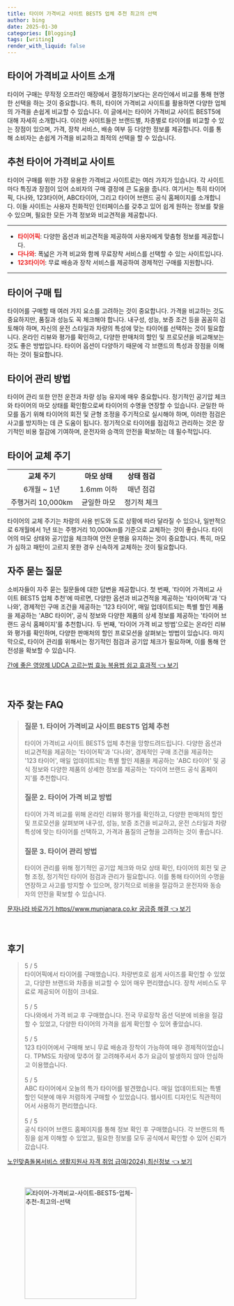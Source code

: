 ```yaml
---
title: 타이어 가격비교 사이트 BEST5 업체 추천 최고의 선택
author: bing
date: 2025-01-30
categories: [Blogging]
tags: [writing]
render_with_liquid: false
---
```



<h2 id='타이어_가격비교_사이트_소개'>타이어 가격비교 사이트 소개</h2>

<p>타이어 구매는 무작정 오프라인 매장에서 결정하기보다는 온라인에서 비교를 통해 현명한 선택을 하는 것이 중요합니다. 특히, 타이어 가격비교 사이트를 활용하면 다양한 업체의 가격을 손쉽게 비교할 수 있습니다. 이 글에서는 타이어 가격비교 사이트 BEST5에 대해 자세히 소개합니다. 이러한 사이트들은 브랜드별, 차종별로 타이어를 비교할 수 있는 장점이 있으며, 가격, 장착 서비스, 배송 여부 등 다양한 정보를 제공합니다. 이를 통해 소비자는 손쉽게 가격을 비교하고 최적의 선택을 할 수 있습니다. </p>

<h2 id='추천_타이어_가격비교_사이트'>추천 타이어 가격비교 사이트</h2>

<p>타이어 구매를 위한 가장 유용한 가격비교 사이트로는 여러 가지가 있습니다. 각 사이트마다 특징과 장점이 있어 소비자의 구매 결정에 큰 도움을 줍니다. 여기서는 특히 타이어픽, 다나와, 123타이어, ABC타이어, 그리고 타이어 브랜드 공식 홈페이지를 소개합니다. 이들 사이트는 사용자 친화적인 인터페이스를 갖추고 있어 쉽게 원하는 정보를 찾을 수 있으며, 필요한 모든 가격 정보와 비교견적을 제공합니다.</p>

<hr />

<ul>
    <li><b><span style="color: #ee2323;">타이어픽</span></b>: 다양한 옵션과 비교견적을 제공하여 사용자에게 맞춤형 정보를 제공합니다.</li>
    <li><b><span style="color: #ee2323;">다나와</span></b>: 폭넓은 가격 비교와 함께 무료장착 서비스를 선택할 수 있는 사이트입니다.</li>
    <li><b><span style="color: #ee2323;">123타이어</span></b>: 무료 배송과 장착 서비스를 제공하여 경제적인 구매를 지원합니다.</li>
</ul>

<hr />

<h2 id='타이어_구매_팁'>타이어 구매 팁</h2>

<p>타이어를 구매할 때 여러 가지 요소를 고려하는 것이 중요합니다. 가격을 비교하는 것도 중요하지만, 품질과 성능도 꼭 체크해야 합니다. 내구성, 성능, 보증 조건 등을 꼼꼼히 검토해야 하며, 자신의 운전 스타일과 차량의 특성에 맞는 타이어를 선택하는 것이 필요합니다. 온라인 리뷰와 평가를 확인하고, 다양한 판매처의 할인 및 프로모션을 비교해보는 것도 좋은 방법입니다. 타이어 옵션이 다양하기 때문에 각 브랜드의 특성과 장점을 이해하는 것이 필요합니다.</p>

<h2 id='타이어_관리_방법'>타이어 관리 방법</h2>

<p>타이어 관리 또한 안전 운전과 차량 성능 유지에 매우 중요합니다. 정기적인 공기압 체크와 타이어의 마모 상태를 확인함으로써 타이어의 수명을 연장할 수 있습니다. 균일한 마모를 돕기 위해 타이어의 회전 및 균형 조정을 주기적으로 실시해야 하며, 이러한 점검은 사고를 방지하는 데 큰 도움이 됩니다. 정기적으로 타이어를 점검하고 관리하는 것은 장기적인 비용 절감에 기여하며, 운전자와 승객의 안전을 확보하는 데 필수적입니다.</p>

<h2 id='타이어_교체_주기'>타이어 교체 주기</h2>

<table>
    <tr>
        <td style="text-align: center; height: 17px;"><b>교체 주기</b></td>
        <td style="text-align: center; height: 17px;"><b>마모 상태</b></td>
        <td style="text-align: center; height: 17px;"><b>상태 점검</b></td>
    </tr>
    <tr>
        <td style="text-align: center; height: 17px;">6개월 ~ 1년</td>
        <td style="text-align: center; height: 17px;">1.6mm 이하</td>
        <td style="text-align: center; height: 17px;">매년 점검</td>
    </tr>
    <tr>
        <td style="text-align: center; height: 17px;">주행거리 10,000km</td>
        <td style="text-align: center; height: 17px;">균일한 마모</td>
        <td style="text-align: center; height: 17px;">정기적 체크</td>
    </tr>
</table>

<p>타이어의 교체 주기는 차량의 사용 빈도와 도로 상황에 따라 달라질 수 있으나, 일반적으로 6개월에서 1년 또는 주행거리 10,000km를 기준으로 교체하는 것이 좋습니다. 타이어의 마모 상태와 공기압을 체크하여 안전 운행을 유지하는 것이 중요합니다. 특히, 마모가 심하고 패턴이 고르지 못한 경우 신속하게 교체하는 것이 필요합니다.</p>

<h2 id='자주_묻는_질문'>자주 묻는 질문</h2>

<p>소비자들이 자주 묻는 질문들에 대한 답변을 제공합니다. 첫 번째, '타이어 가격비교 사이트 BEST5 업체 추천'에 따르면, 다양한 옵션과 비교견적을 제공하는 '타이어픽'과 '다나와', 경제적인 구매 조건을 제공하는 '123 타이어', 매일 업데이트되는 특별 할인 제품을 제공하는 'ABC 타이어', 공식 정보와 다양한 제품의 상세 정보를 제공하는 '타이어 브랜드 공식 홈페이지'를 추천합니다. 두 번째, '타이어 가격 비교 방법'으로는 온라인 리뷰와 평가를 확인하며, 다양한 판매처의 할인 프로모션을 살펴보는 방법이 있습니다. 마지막으로, 타이어 관리를 위해서는 정기적인 점검과 공기압 체크가 필요하며, 이를 통해 안전성을 확보할 수 있습니다.</p>


<p><a class="click-button" title="간에 좋은 영양제 UDCA 고르는법 효능 복용법 쉽고 효과적" href="https://aptwhite.github.io/posts/%EA%B0%84%EC%97%90-%EC%A2%8B%EC%9D%80-%EC%98%81%EC%96%91%EC%A0%9C-UDCA-%EA%B3%A0%EB%A5%B4%EB%8A%94%EB%B2%95-%ED%9A%A8%EB%8A%A5-%EB%B3%B5%EC%9A%A9%EB%B2%95-%EC%89%BD%EA%B3%A0-%ED%9A%A8%EA%B3%BC%EC%A0%81/" rel="dofollow">간에 좋은 영양제 UDCA 고르는법 효능 복용법 쉽고 효과적 👈 보기</a></p><br>
<h2 id='자주_찾는_FAQ'>자주 찾는 FAQ</h2>
<div itemscope="" itemtype="https://schema.org/FAQPage"> 
<blockquote> 
<div itemscope="" itemprop="mainEntity" itemtype="https://schema.org/Question"> 
<h3 itemprop="name">질문 1. 타이어 가격비교 사이트 BEST5 업체 추천</h3> 
<div itemscope="" itemprop="acceptedAnswer" itemtype="https://schema.org/Answer"> 
<span itemprop="text"> 
<p>타이어 가격비교 사이트 BEST5 업체 추천을 망향드려드립니다. 다양한 옵션과 비교견적을 제공하는 '타이어픽'과 '다나와', 경제적인 구매 조건을 제공하는 '123 타이어', 매일 업데이트되는 특별 할인 제품을 제공하는 'ABC 타이어' 및 공식 정보와 다양한 제품의 상세한 정보를 제공하는 '타이어 브랜드 공식 홈페이지'를 추천합니다.</p> 
</span> 
</div> 
</div> 
<div itemscope="" itemprop="mainEntity" itemtype="https://schema.org/Question"> 
<h3 itemprop="name">질문 2. 타이어 가격 비교 방법</h3> 
<div itemscope="" itemprop="acceptedAnswer" itemtype="https://schema.org/Answer"> 
<span itemprop="text"> 
<p>타이어 가격 비교를 위해 온라인 리뷰와 평가를 확인하고, 다양한 판매처의 할인 및 프로모션을 살펴보며 내구성, 성능, 보증 조건을 비교하고, 운전 스타일과 차량 특성에 맞는 타이어를 선택하고, 가격과 품질의 균형을 고려하는 것이 좋습니다.</p> 
</span> 
</div> 
</div> 
<div itemscope="" itemprop="mainEntity" itemtype="https://schema.org/Question"> 
<h3 itemprop="name">질문 3. 타이어 관리 방법</h3> 
<div itemscope="" itemprop="acceptedAnswer" itemtype="https://schema.org/Answer"> 
<span itemprop="text"> 
<p>타이어 관리를 위해 정기적인 공기압 체크와 마모 상태 확인, 타이어의 회전 및 균형 조정, 정기적인 타이어 점검과 관리가 필요합니다. 이를 통해 타이어의 수명을 연장하고 사고를 방지할 수 있으며, 장기적으로 비용을 절감하고 운전자와 동승자의 안전을 확보할 수 있습니다.</p> 
</span> 
</div> 
</div> 
</blockquote> 
</div>
<p><a class="click-button" title="문자나라 바로가기 https//www.munjanara.co.kr 궁금증 해결" href="https://aptwhite.github.io/posts/%EB%AC%B8%EC%9E%90%EB%82%98%EB%9D%BC-%EB%B0%94%EB%A1%9C%EA%B0%80%EA%B8%B0-httpswww.munjanara.co.kr-%EA%B6%81%EA%B8%88%EC%A6%9D-%ED%95%B4%EA%B2%B0/" rel="dofollow">문자나라 바로가기 https//www.munjanara.co.kr 궁금증 해결 👈 보기</a></p><br>
<h2 id='후기'>후기</h2>
<div itemscope itemtype="https://schema.org/Product">
  <blockquote>
  <div itemprop="review" itemscope itemtype="https://schema.org/Review">
      <div itemprop="reviewRating" itemscope itemtype="https://schema.org/Rating"> <span itemprop="ratingValue">5</span> / <span itemprop="bestRating">5</span> </div>
      <span itemprop="reviewBody">타이어픽에서 타이어를 구매했습니다. 차량번호로 쉽게 사이즈를 확인할 수 있었고, 다양한 브랜드와 차종을 비교할 수 있어 매우 편리했습니다. 장착 서비스도 무료로 제공되어 이점이 크네요.</span>
  </div>
  <br>
  <div itemprop="review" itemscope itemtype="https://schema.org/Review">
      <div itemprop="reviewRating" itemscope itemtype="https://schema.org/Rating"> <span itemprop="ratingValue">5</span> / <span itemprop="bestRating">5</span> </div>
      <span itemprop="reviewBody">다나와에서 가격 비교 후 구매했습니다. 전국 무료장착 옵션 덕분에 비용을 절감할 수 있었고, 다양한 타이어의 가격을 쉽게 확인할 수 있어 좋았습니다.</span>
  </div>
  <br>
  <div itemprop="review" itemscope itemtype="https://schema.org/Review">
      <div itemprop="reviewRating" itemscope itemtype="https://schema.org/Rating"> <span itemprop="ratingValue">5</span> / <span itemprop="bestRating">5</span> </div>
      <span itemprop="reviewBody">123 타이어에서 구매해 보니 무료 배송과 장착이 가능하여 매우 경제적이었습니다. TPMS도 차량에 맞추어 잘 고려해주셔서 추가 요금이 발생하지 않아 안심하고 이용했습니다.</span>
  </div>
  <br>
  <div itemprop="review" itemscope itemtype="https://schema.org/Review">
      <div itemprop="reviewRating" itemscope itemtype="https://schema.org/Rating"> <span itemprop="ratingValue">5</span> / <span itemprop="bestRating">5</span> </div>
      <span itemprop="reviewBody">ABC 타이어에서 오늘의 특가 타이어를 발견했습니다. 매일 업데이트되는 특별 할인 덕분에 매우 저렴하게 구매할 수 있었습니다. 웹사이트 디자인도 직관적이어서 사용하기 편리했습니다.</span>
  </div>
  <br>
  <div itemprop="review" itemscope itemtype="https://schema.org/Review">
      <div itemprop="reviewRating" itemscope itemtype="https://schema.org/Rating"> <span itemprop="ratingValue">5</span> / <span itemprop="bestRating">5</span> </div>
      <span itemprop="reviewBody">공식 타이어 브랜드 홈페이지를 통해 정보 확인 후 구매했습니다. 각 브랜드의 특징을 쉽게 이해할 수 있었고, 필요한 정보를 모두 공식에서 확인할 수 있어 신뢰가 갔습니다.</span>
  </div>
  </blockquote>
</div>
<p><a class="click-button" title="노인맞춤돌봄서비스 생활지원사 자격 취업 급여(2024) 최신정보" href="https://aptwhite.github.io/posts/%EB%85%B8%EC%9D%B8%EB%A7%9E%EC%B6%A4%EB%8F%8C%EB%B4%84%EC%84%9C%EB%B9%84%EC%8A%A4-%EC%83%9D%ED%99%9C%EC%A7%80%EC%9B%90%EC%82%AC-%EC%9E%90%EA%B2%A9-%EC%B7%A8%EC%97%85-%EA%B8%89%EC%97%AC(2024)-%EC%B5%9C%EC%8B%A0%EC%A0%95%EB%B3%B4/" rel="dofollow">노인맞춤돌봄서비스 생활지원사 자격 취업 급여(2024) 최신정보 👈 보기</a></p><br>
<figure class="image"><img src="https://aptwhite.github.io/assets/img/thumbnail/타이어-가격비교-사이트-BEST5-업체-추천-최고의-선택.webp" alt="타이어-가격비교-사이트-BEST5-업체-추천-최고의-선택" width="256" height="256"></figure>